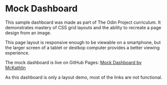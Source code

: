 # Mock Dashboard

This sample dashboard was made as part of The Odin Project curriculum.
It demonstrates mastery of CSS grid layouts and the ability to recreate a page design from an image.

This page layout is responsive enough to be viewable on a smartphone,
but the larger screen of a tablet or destkop computer provides a better viewing experience.

The mock dashboard is live on GitHub Pages:
[Mock Dashboard by McKathlin](https://mckathlin.github.io/mock-dashboard/)

As this dashboard is only a layout demo, most of the links are not functional.
